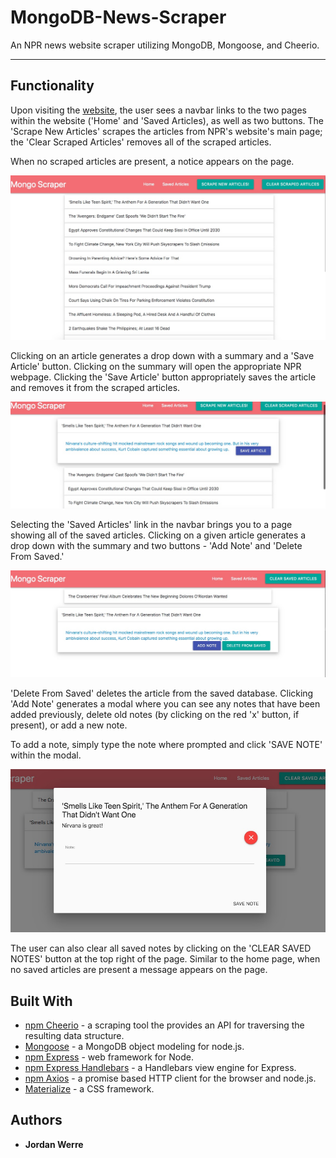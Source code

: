 # MongoDB-News-Scraper
An NPR news website scraper utilizing MongoDB, Mongoose, and Cheerio. 

---

## Functionality

Upon visiting the [website](https://hidden-harbor-40562.herokuapp.com/), the user sees a navbar links to the two pages within the website ('Home' and 'Saved Articles), as well as two buttons. The 'Scrape New Articles' scrapes the articles from NPR's website's main page; the 'Clear Scraped Articles' removes all of the scraped articles.

When no scraped articles are present, a notice appears on the page. 

![main-page](/public/images/imgOne.jpeg)

Clicking on an article generates a drop down with a summary and a 'Save Article' button. Clicking on the summary will open the appropriate NPR webpage. Clicking the 'Save Article' button appropriately saves the article and removes it from the scraped articles.

![click-on-scraped](/public/images/imgTwo.jpeg)

Selecting the 'Saved Articles' link in the navbar brings you to a page showing all of the saved articles. Clicking on a given article generates a drop down with the summary and two buttons - 'Add Note' and 'Delete From Saved.'

![saved-articles](/public/images/imgThree.jpeg)

'Delete From Saved' deletes the article from the saved database. Clicking 'Add Note' generates a modal where you can see any notes that have been added previously, delete old notes (by clicking on the red 'x' button, if present), or add a new note.

To add a note, simply type the note where prompted and click 'SAVE NOTE' within the modal. 

![add-a-note](/public/images/imgFour.jpeg)

The user can also clear all saved notes by clicking on the 'CLEAR SAVED NOTES' button at the top right of the page. Similar to the home page, when no saved articles are present a message appears on the page. 

## Built With

* [npm Cheerio](https://www.npmjs.com/package/cheerio) - a scraping tool the provides an API for traversing the resulting data structure.
* [Mongoose](https://mongoosejs.com/) - a MongoDB object modeling for node.js.
* [npm Express](https://www.npmjs.com/package/express) - web framework for Node.
* [npm Express Handlebars](https://www.npmjs.com/package/express-handlebars) - a Handlebars view engine for Express.
* [npm Axios](https://www.npmjs.com/package/axios) - a promise based HTTP client for the browser and node.js.
* [Materialize](https://materializecss.com/) - a CSS framework.

## Authors
* **Jordan Werre**
